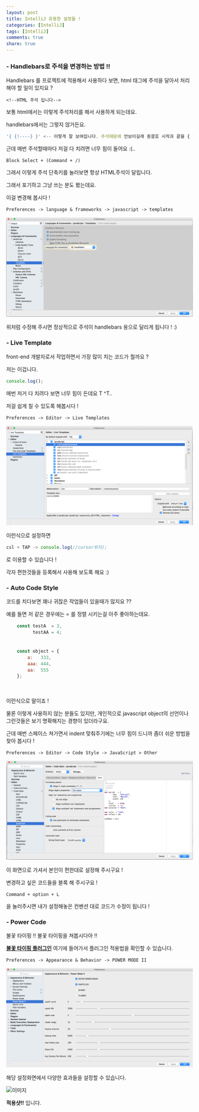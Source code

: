 ```yaml
---
layout: post
title: IntelliJ 유용한 설정들 !
categories: [IntelliJ]
tags: [IntelliJ]
comments: true
share: true
---
```


### - Handlebars로 주석을 변경하는 방법 !! 

Handlebars 를 프로젝트에 적용해서 사용하다 보면, html 태그에 주석을 달아서 처리해야 할 일이 있지요 ? 

```code
<!--HTML 주석 입니다-->
```

보통 html에서는 이렇게 주석처리를 해서 사용하게 되는데요. 

handlebars에서는 그렇지 않거든요. 


```js
'{ {!----} }' <-- 이렇게 잘 보여집니다. 주석때문에 안보이길래 중괄호 시작과 끝을 { 한칸씩 띄웠습니다. } 
``` 


근데 매번 주석할때마다 저걸 다 치려면 너무 힘이 들어요 :(..

```code
Block Select + (Command + /)
```

그래서 이렇게 주석 단축키를 눌러보면 항상 HTML주석이 달립니다. 

그래서 포기하고 그냥 쓰는 분도 봤는데요. 

이걸 변경해 봅시다 ! 


```code
Preferences -> language & frameworks -> javascript -> templates
```  


![이미지](/resources/images/intellij/intellij1.png)


위처럼 수정해 주시면 정상적으로 주석이 handlebars 용으로 달리게 됩니다 ! :)
 
 
 
 
### - Live Template 

front-end 개발자로서 작업하면서 가장 많이 치는 코드가 뭘까요 ? 

저는 이겁니다.


```js
console.log();
```

매번 저거 다 치려다 보면 너무 힘이 든데요 T ^T..

저걸 쉽게 칠 수 있도록 해봅시다 ! 


```code
Preferences -> Editor -> Live Templates
```  

![이미지](/resources/images/intellij/imtellij2.png)

이런식으로 설정하면 

```js
csl + TAP -> console.log(//cursor위치);
```

로 이용할 수 있습니다 ! 

각자 편한것들을 등록해서 사용해 보도록 해요 :) 


### - Auto Code Style

코드를 치다보면 꽤나 귀찮은 작업들이 있을때가 많지요 ?? 

예를 들면 저 같은 경우에는 = 를 정렬 시키는걸 아주 좋아하는데요. 


```js
    const testA  = 3,
          testAA = 4;
          
          
    const object = {
        a:   333,
        aaa: 444,
        aa:  555
    };
    
    
```

이런식으로 말이죠 ! 

물론 이렇게 사용하지 않는 분들도 있지만, 개인적으로 javascript object의 선언이나 그런것들은 보기 명확해지는 경향이 있더라구요.


근데 매번 스페이스 쳐가면서 indent 맞춰주기에는 너무 힘이 드니까 좀더 쉬운 방법을 찾아 봅시다 ! 


```code
Preferences -> Editor -> Code Style -> JavaScript > Other
```  

![이미지](/resources/images/intellij/intellij3.png)

이 화면으로 가셔서 본인이 편한대로 설정해 주시구요 !

변경하고 싶은 코드들을 블록 해 주시구요 ! 

```code
Command + option + L 
```  

을 눌러주시면 내가 설정해놓은 컨벤션 대로 코드가 수정이 됩니다 ! 
 

 
 

### - Power Code 

불꽃 타이핑 !! 불꽃 타이핑을 쳐봅시다아 !! 

**[불꽃 타이핑 플러그인](https://plugins.jetbrains.com/plugin/8251?pr=)** 여기에 들어가서 플러그인 적용법을 확인할 수 있습니다.

```code
Preferences -> Appearance & Behavior -> POWER MODE II
```  

![이미지](/resources/images/intellij/intellij4.png)

해당 설정화면에서 다양한 효과들을 설정할 수 있습니다.


![이미지](/resources/images/intellij/intellij5.png)

**적용샷!!** 입니다.

